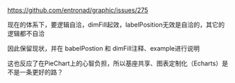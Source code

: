 https://github.com/entronad/graphic/issues/275

现在的体系下，要逻辑自洽，dimFill起效，labelPosition无效是自洽的，其它的逻辑都不自洽

因此保留现状，并在 babelPostion 和 dimFill注释、example进行说明

这也反应了在PieChart上的心智负担，所以基座共享、图表定制化（Echarts）是不是一条更好的路？